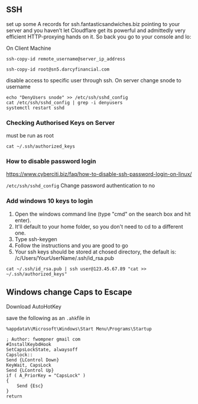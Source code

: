  ## SSH
 
 set up some A records for ssh.fantasticsandwiches.biz pointing to your server and you haven’t let Cloudflare get its powerful and admittedly very efficient HTTP-proxying hands on it. So back you go to your console and lo:
 
 On Client Machine
 ```
 ssh-copy-id remote_username@server_ip_address
 
 ssh-copy-id root@sn5.darcyfinancial.com
 ```
 
 disable access to specific user through ssh. On server change snode to username
 ```
 echo "DenyUsers snode" >> /etc/ssh/sshd_config
 cat /etc/ssh/sshd_config | grep -i denyusers
 systemctl restart sshd
 ```

### Checking Authorised Keys on Server
must be run as root
```
cat ~/.ssh/authorized_keys
```

### How to disable password login
https://www.cyberciti.biz/faq/how-to-disable-ssh-password-login-on-linux/

`/etc/ssh/sshd_config`
Change password authentication to no

### Add windows 10 keys to login

1) Open the windows command line (type "cmd" on the search box and hit enter).
2) It'll default to your home folder, so you don't need to cd to a different one.
3) Type ssh-keygen
4) Follow the instructions and you are good to go
5) Your ssh keys should be stored at chosed directory, the default is: /c/Users/YourUserName/.ssh/id_rsa.pub

```cat ~/.ssh/id_rsa.pub | ssh user@123.45.67.89 "cat >> ~/.ssh/authorized_keys"```

## Windows change Caps to Escape
Download AutoHotKey

save the following as an ```.ahk```file in 
```
%appdata%\Microsoft\Windows\Start Menu\Programs\Startup
```

```
; Author: fwompner gmail com
#InstallKeybdHook
SetCapsLockState, alwaysoff
Capslock::
Send {LControl Down}
KeyWait, CapsLock
Send {LControl Up}
if ( A_PriorKey = "CapsLock" )
{
    Send {Esc}
}
return
```
